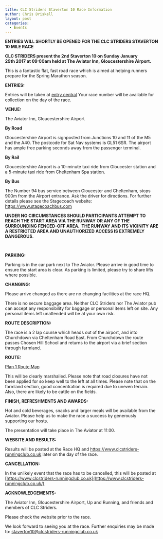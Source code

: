 ```yaml
---
title: CLC Striders Staverton 10 Race Information
author: Chris Driskell
layout: post
categories:
  - Events
---
```

  
<strong>ENTRIES WILL SHORTLY BE OPENED FOR THE CLC STRIDERS STAVERTON 10 MILE RACE</strong>

  <strong>CLC STRIDERS present the 2nd Staverton 10 on Sunday January 29th 2017 at 09:00am held at The Aviator Inn, Gloucestershire Airport.</strong>

This is a fantastic flat, fast road race which is aimed at helping runners prepare for the Spring Marathon season.

**ENTRIES:**

Entries will be taken at <a href="https://www.entrycentral.com/staverton10" target="_blank" rel="nofollow">entry central</a> Your race number will be available for collection on the day of the race.

**VENUE:**

The Aviator Inn, Gloucestershire Airport

**By Road**

Gloucestershire Airport is signposted from Junctions 10 and 11 of the M5 and the A40. The postcode for Sat Nav systems is GL51 6SR. The airport has ample free parking seconds away from the passenger terminal.

**By Rail**

Gloucestershire Airport is a 10-minute taxi ride from Gloucester station and a 5-minute taxi ride from Cheltenham Spa station.

**By Bus**

The Number 94 bus service between Gloucester and Cheltenham, stops 900m from the Airport entrance. Ask the driver for directions. For further details please see the Stagecoach website: <a href="https://www.stagecoachbus.com/" rel="nofollow">https://www.stagecoachbus.com</a>

**UNDER NO CIRCUMSTANCES SHOULD PARTICIPANTS ATTEMPT TO REACH THE START AREA VIA THE RUNWAY OR ANY OF THE SURROUNDING FENCED-OFF AREA.  THE RUNWAY AND ITS VICINITY ARE A RESTRICTED AREA AND UNAUTHORIZED ACCESS IS EXTREMELY DANGEROUS.**

&nbsp;

**PARKING:**

Parking is in the car park next to The Aviator. Please arrive in good time to ensure the start area is clear. As parking is limited, please try to share lifts where possible.

**CHANGING:**

Please arrive changed as there are no changing facilities at the race HQ.

There is no secure baggage area. Neither CLC Striders nor The Aviator pub can accept any responsibility for baggage or personal items left on site. Any personal items left unattended will be at your own risk.

**ROUTE DESCRIPTION:**

The race is a 2 lap course which heads out of the airport, and into Churchdown via Cheltenham Road East. From Churchdown the route passes Chosen Hill School and returns to the airport via a brief section through farmland.

**ROUTE:**

[Plan 1 Route Map](/images/2015/11/Plan-1-Route-Map.pdf)

This will be clearly marshalled. Please note that road closures have not been applied for so keep well to the left at all times. Please note that on the farmland section, good concentration is required due to uneven terrain. Also, there are likely to be cattle on the fields.

**FINISH, REFRESHMENTS AND AWARDS:**

Hot and cold beverages, snacks and larger meals will be available from the Aviator. Please help us to make the race a success by generously supporting our hosts.

The presentation will take place in The Aviator at 11:00.

**WEBSITE AND RESULTS:**

Results will be posted at the Race HQ and https://www.clcstriders-runningclub.co.uk later on the day of the race.

**CANCELLATION:**

In the unlikely event that the race has to be cancelled, this will be posted at [https://www.clcstriders-runningclub.co.uk](https://www.clcstriders-runningclub.co.uk/)

**ACKNOWLEDGEMENTS:**

The Aviator Inn, Gloucestershire Airport, Up and Running, and friends and members of CLC Striders.

Please check the website prior to the race.

We look forward to seeing you at the race. Further enquiries may be made to: <staverton10@clcstriders-runningclub.co.uk>

&nbsp;

